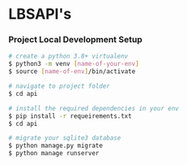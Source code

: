 # LBSAPI's

### Project Local Development Setup

```bash
# create a python 3.8+ virtualenv
$ python3 -m venv [name-of-your-env]
$ source [name-of-env]/bin/activate

# navigate to project folder
$ cd api

# install the required dependencies in your env
$ pip install -r requeirements.txt
$ cd api

# migrate your sqlite3 database
$ python manage.py migrate
$ python manage runserver
```
